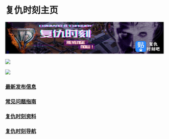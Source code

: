 # 复仇时刻主页
[![a](./img/LOGO_Tieba.jpg)](https://tieba.baidu.com/f?kw=%E5%A4%8D%E4%BB%87%E6%97%B6%E5%88%BB&ie=utf-8)

[![](https://gitee.com/Zero_Fanker/Revenge-Now-Wiki/raw/master/LOGO_Bilibili.jpg)](https://space.bilibili.com/25328668)

[![](https://gitee.com/Zero_Fanker/Revenge-Now-Wiki/raw/master/LOGO_MODDB.jpg)](https://www.moddb.com/mods/revenge-now)

### [最新发布信息](./Publishment.md)

### [常见问题指南](./常见问题指南.md)

### [复仇时刻资料](./复仇时刻资料.md)

### [复仇时刻导航](./链接导航.md)
